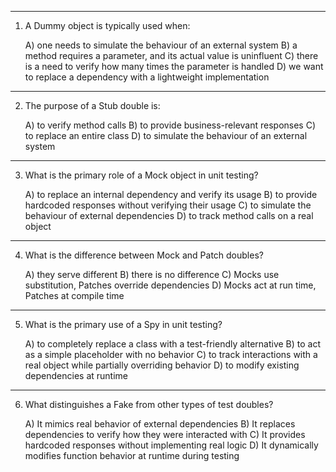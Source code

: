 ---
1. A Dummy object is typically used when:

    A) one needs to simulate the behaviour of an external system
    B) a method requires a parameter, and its actual value is uninfluent
    C) there is a need to verify how many times the parameter is handled
    D) we want to replace a dependency with a lightweight implementation

----
2. The purpose of a Stub double is:
    
    A) to verify method calls
    B) to provide business-relevant responses
    C) to replace an entire class
    D) to simulate the behaviour of an external system
    
----
3. What is the primary role of a Mock object in unit testing?

    A) to replace an internal dependency and verify its usage
    B) to provide hardcoded responses without verifying their usage
    C) to simulate the behaviour of external dependencies
    D) to track method calls on a real object

----
4. What is the difference between Mock and Patch doubles?

    A) they serve different
    B) there is no difference
    C) Mocks use substitution, Patches override dependencies
    D) Mocks act at run time, Patches at compile time

----
5. What is the primary use of a Spy in unit testing?

    A) to completely replace a class with a test-friendly alternative
    B) to act as a simple placeholder with no behavior
    C) to track interactions with a real object while partially overriding behavior
    D) to modify existing dependencies at runtime

----
6. What distinguishes a Fake from other types of test doubles?

    A) It mimics real behavior of external dependencies
    B) It replaces dependencies to verify how they were interacted with
    C) It provides hardcoded responses without implementing real logic
    D) It dynamically modifies function behavior at runtime during testing
